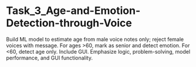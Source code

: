 # Task_3_Age-and-Emotion-Detection-through-Voice
Build ML model to estimate age from male voice notes only; reject female voices with message. For ages >60, mark as senior and detect emotion. For &lt;60, detect age only. Include GUI. Emphasize logic, problem-solving, model performance, and GUI functionality.
